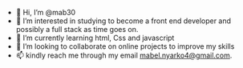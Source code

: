 - 👋 Hi, I’m @mab30
- 👀 I’m interested in studying to become a front end developer and possibly a full stack as time goes on.
- 🌱 I’m currently learning html, Css and javascript 
- 💞️ I’m looking to collaborate on online projects to improve my skills
- 📫 kindly reach me through my email mabel.nyarko4@gmail.com. 

<!---
mab30/mab30 is a ✨ special ✨ repository because its `README.md` (this file) appears on your GitHub profile.
You can click the Preview link to take a look at your changes.
--->
